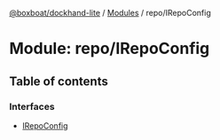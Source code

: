 [@boxboat/dockhand-lite](../README.md) / [Modules](../modules.md) / repo/IRepoConfig

# Module: repo/IRepoConfig

## Table of contents

### Interfaces

- [IRepoConfig](../interfaces/repo_irepoconfig.irepoconfig.md)
